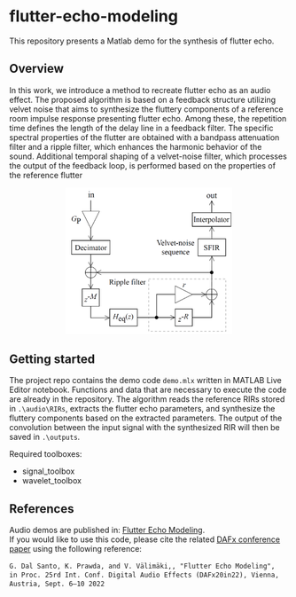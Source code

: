 # flutter-echo-modeling
This repository presents a Matlab demo for the synthesis of flutter echo. 
## Overview
In this work, we introduce a method to recreate flutter echo as an audio effect. 
The proposed algorithm is based on a feedback structure utilizing velvet noise that aims to synthesize the fluttery components of a reference room impulse response presenting flutter echo. Among these, the repetition time defines the length of the delay line in a feedback filter. The specific spectral properties of the flutter are obtained with a bandpass attenuation filter and a ripple filter, which enhances the harmonic behavior of the sound. Additional temporal shaping of a velvet-noise filter, which processes the output of the feedback loop, is performed based on the properties of the reference flutter
<p align="center">
  <img width="300" src=".\pictures\structure.PNG">
</p>

## Getting started
The project repo contains the demo code `demo.mlx` written in MATLAB Live Editor notebook. Functions and data that are necessary to execute the code are already in the repository. The algorithm reads the reference RIRs stored in `.\audio\RIRs`, extracts the flutter echo parameters, and synthesize the fluttery components based on the extracted parameters. The output of the convolution between the input signal with the synthesized RIR will then be saved in  `.\outputs`.

Required toolboxes:
- signal_toolbox
- wavelet_toolbox

## References
Audio demos are published in: [Flutter Echo Modeling](http://research.spa.aalto.fi/publications/papers/dafx22-flutter-echo/).  
If you would like to use this code, please cite the related [DAFx conference paper](https://www.researchgate.net/publication/363487429_Flutter_Echo_Modeling) using the following reference:
```
G. Dal Santo, K. Prawda, and V. Välimäki,, "Flutter Echo Modeling", 
in Proc. 25rd Int. Conf. Digital Audio Effects (DAFx20in22), Vienna, Austria, Sept. 6–10 2022
```

